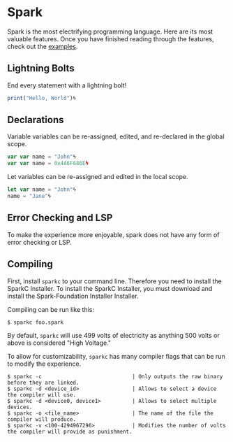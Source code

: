 # Spark
Spark is the most electrifying programming language. Here are its most valuable features. 
Once you have finished reading through the features, check out the [examples](https://github.com/msmith24-coding/Spark/blob/master/Examples.md).

## Lightning Bolts
End every statement with a lightning bolt!
```JavaScript
print("Hello, World")ϟ
```

## Declarations

Variable variables can be re-assigned, edited, and re-declared in the global scope.
```JavaScript
var var name = "John"ϟ
var var name = 0x4A6F686Eϟ
```

Let variables can be re-assigned and edited in the local scope.
```JavaScript
let var name = "John"ϟ
name = "Jane"ϟ
```

## Error Checking and LSP
To make the experience more enjoyable, spark does not have any form of error checking or LSP.

## Compiling
First, install `sparkc` to your command line. Therefore you need to install the SparkC Installer.
To install the SparkC Installer, you must download and install the Spark-Foundation Installer Installer. 

Compiling can be run like this:
```
$ sparkc foo.spark
```

By default, `sparkc` will use 499 volts of electricity as anything 500 volts or above is considered "High Voltage."  

To allow for customizability, `sparkc` has many compiler flags that can be run to modify the experience.

```
$ sparkc -c                             | Only outputs the raw binary before they are linked.
$ sparkc -d <device_id>                 | Allows to select a device the compiler will use.
$ sparkc -d <device0, device1>          | Allows to select multiple devices.
$ sparkc -o <file_name>                 | The name of the file the compiler will produce.
$ sparkc -v <100-4294967296>            | Modifies the number of volts the compiler will provide as punishment.
```
